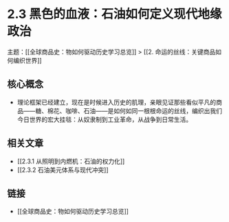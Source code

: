 # 2.3 黑色的血液：石油如何定义现代地缘政治

主题：[[全球商品史：物如何驱动历史学习总览]] > [[2. 命运的丝线：关键商品如何编织世界]]

## 核心概念

- 理论框架已经建立，现在是时候进入历史的肌理，亲眼见证那些看似平凡的商品——糖、棉花、咖啡、石油——是如何如同一根根命运的丝线，编织出我们今日世界的宏大挂毯：从奴隶制到工业革命，从战争到日常生活。

## 相关文章

- [[2.3.1 从照明到内燃机：石油的权力化]]
- [[2.3.2 石油美元体系与现代冲突]]

## 链接

- [[全球商品史：物如何驱动历史学习总览]]

